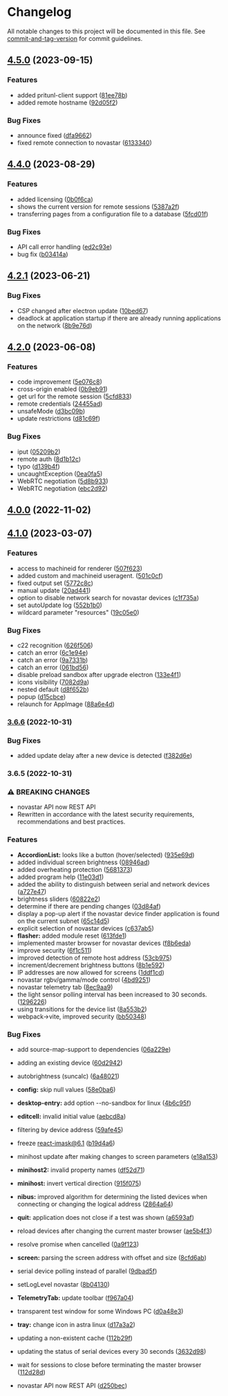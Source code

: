 # Changelog

All notable changes to this project will be documented in this file. See [commit-and-tag-version](https://github.com/absolute-version/commit-and-tag-version) for commit guidelines.

## [4.5.0](https://github.com/sarakusha/gmib/compare/v4.4.0...v4.5.0) (2023-09-15)


### Features

* added pritunl-client support ([81ee78b](https://github.com/sarakusha/gmib/commit/81ee78b5dbd3b00deec54abeb7ed965674fe2fcb))
* added remote hostname ([92d05f2](https://github.com/sarakusha/gmib/commit/92d05f2d55991eb63fd1e322994449a1bf072619))


### Bug Fixes

* announce fixed ([dfa9662](https://github.com/sarakusha/gmib/commit/dfa966223107052870a52468034e7244828e2d20))
* fixed remote connection to novastar ([6133340](https://github.com/sarakusha/gmib/commit/6133340f9d1e789f70680ec7e0b77fa55eaf2a01))

## [4.4.0](https://github.com/sarakusha/gmib/compare/v4.2.1...v4.4.0) (2023-08-29)


### Features

* added licensing ([0b0f6ca](https://github.com/sarakusha/gmib/commit/0b0f6ca79291b46b2494ba05308900a79bc13884))
* shows the current version for remote sessions ([5387a2f](https://github.com/sarakusha/gmib/commit/5387a2fa12068e18d5d3364a12f3051542f9946d))
* transferring pages from a configuration file to a database ([5fcd01f](https://github.com/sarakusha/gmib/commit/5fcd01f8c3ffd3be4b1d51288b5a2ab8c4d6bde0))


### Bug Fixes

* API call error handling ([ed2c93e](https://github.com/sarakusha/gmib/commit/ed2c93e85ebdcea44dcd087b0b94d103bb9abe73))
* bug fix ([b03414a](https://github.com/sarakusha/gmib/commit/b03414aa995302a927b3bc2af2d8fadd051c5ebb))

## [4.2.1](https://github.com/sarakusha/gmib/compare/v4.2.0...v4.2.1) (2023-06-21)


### Bug Fixes

* CSP changed after electron update ([10bed67](https://github.com/sarakusha/gmib/commit/10bed6708db029a98fe8edd1bd497ff6d3b8d634))
* deadlock at application startup if there are already running applications on the network ([8b9e76d](https://github.com/sarakusha/gmib/commit/8b9e76d49f5b598e4957244c1e29ca2ca13bb297))

## [4.2.0](https://github.com/sarakusha/gmib/compare/v4.1.0...v4.2.0) (2023-06-08)


### Features

* code improvement ([5e076c8](https://github.com/sarakusha/gmib/commit/5e076c87a119aaed9510b5e62c707107f2ed1753))
* cross-origin enabled ([0b9eb91](https://github.com/sarakusha/gmib/commit/0b9eb9188a5578cfde1e414c0014681073d4a500))
* get url for the remote session ([5cfd833](https://github.com/sarakusha/gmib/commit/5cfd83301c63a094629ee2f45207a1aac5285ce1))
* remote credentials ([24455ad](https://github.com/sarakusha/gmib/commit/24455ad83d146d3f9e02233ac12d35d843e7d38c))
* unsafeMode ([d3bc09b](https://github.com/sarakusha/gmib/commit/d3bc09bf78f72c9d7725e4419892246caad4d4f0))
* update restrictions ([d81c69f](https://github.com/sarakusha/gmib/commit/d81c69ff3fcfabc157da44a3376e2996b4f1acad))


### Bug Fixes

* iput ([05209b2](https://github.com/sarakusha/gmib/commit/05209b2c234bd1fdac70006066a87d8d5056f1f1))
* remote auth ([8d1b12c](https://github.com/sarakusha/gmib/commit/8d1b12c55dccb1be273f9de8a5d2b7a3f1dab2ea))
* typo ([d139b4f](https://github.com/sarakusha/gmib/commit/d139b4ff6b1b015ee7eb928a82a4b7114195821f))
* uncaughtException ([0ea0fa5](https://github.com/sarakusha/gmib/commit/0ea0fa523b46139cdff2d13a72fbbbcda464ef93))
* WebRTC negotiation ([5d8b933](https://github.com/sarakusha/gmib/commit/5d8b9334d43edd9ca79ed48a0623794c8704b410))
* WebRTC negotiation ([ebc2d92](https://github.com/sarakusha/gmib/commit/ebc2d92a546a734387c65b389d28782b3ee7981d))

## [4.0.0](https://github.com/sarakusha/gmib/compare/v3.6.6...v4.0.0) (2022-11-02)

## [4.1.0](https://github.com/sarakusha/gmib/compare/v3.6.6...v4.1.0) (2023-03-07)


### Features

* access to machineid for renderer ([507f623](https://github.com/sarakusha/gmib/commit/507f623e9e508628cc39e32609dd0c5e18d462bb))
* added custom and machineid useragent. ([501c0cf](https://github.com/sarakusha/gmib/commit/501c0cfaf61984587a3312acc40eb7049675ecf6))
* fixed output set ([5772c8c](https://github.com/sarakusha/gmib/commit/5772c8cbc3b965c2d26e62b6f9b8d6753a238ac6))
* manual update ([20ad441](https://github.com/sarakusha/gmib/commit/20ad4416d19ce90315d43370c7c9328b95ccc12e))
* option to disable network search for novastar devices ([c1f735a](https://github.com/sarakusha/gmib/commit/c1f735abc362a7b0e74f787dcec7cbaa5e75a19e))
* set autoUpdate log ([552b1b0](https://github.com/sarakusha/gmib/commit/552b1b0acda98252e50a7b3037caa3516365b274))
* wildcard parameter "resources" ([19c05e0](https://github.com/sarakusha/gmib/commit/19c05e088a773bdb20d713291fb6cfa2d9cf01ca))


### Bug Fixes

* c22 recognition ([626f506](https://github.com/sarakusha/gmib/commit/626f50628e3144a5773476c78c0178b31ea0307f))
* catch an error ([6c1e94e](https://github.com/sarakusha/gmib/commit/6c1e94e4983e38fce087a27467665f2c658c099a))
* catch an error ([9a7331b](https://github.com/sarakusha/gmib/commit/9a7331bb4648d1e50e0a0e7e3f457faf88287a0c))
* catch an error ([061bd56](https://github.com/sarakusha/gmib/commit/061bd56511336344b3cd10b24ed41e160215a16b))
* disable preload sandbox after upgrade electron ([133e4f1](https://github.com/sarakusha/gmib/commit/133e4f141ffc80603605c548eab9db012ceb1f38))
* icons visibility ([7082d9a](https://github.com/sarakusha/gmib/commit/7082d9aa96d5ff6db938c26e527719409dc61ffd))
* nested default ([d8f652b](https://github.com/sarakusha/gmib/commit/d8f652bf00bffdbabeeadb2e93828e76be0bcaaa))
* popup ([d15cbce](https://github.com/sarakusha/gmib/commit/d15cbce0216836e11aa6c4f3e7c5d1aea9e3c366))
* relaunch for AppImage ([88a6e4d](https://github.com/sarakusha/gmib/commit/88a6e4d71b11f6df6536dccbd3b893dc48d2da7d))

### [3.6.6](https://github.com/sarakusha/gmib/compare/v3.6.5...v3.6.6) (2022-10-31)


### Bug Fixes

* added update delay after a new device is detected ([f382d6e](https://github.com/sarakusha/gmib/commit/f382d6e717e3f30d576e39d5cdf13a76509a1777))

### 3.6.5 (2022-10-31)


### ⚠ BREAKING CHANGES

* novastar API now REST API
* Rewritten in accordance with the latest security requirements, recommendations and best practices.

### Features

* **AccordionList:** looks like a button (hover/selected) ([935e69d](https://github.com/sarakusha/gmib/commit/935e69d4a219964b48d38990c3aeea3fd630892a))
* added individual screen brightness ([08946ad](https://github.com/sarakusha/gmib/commit/08946adb9cf6cd898830e0d200700850e3e9e09a))
* added overheating protection ([5681373](https://github.com/sarakusha/gmib/commit/5681373c939fa66eeadb5eb0f993f212c8a8c251))
* added program help ([11e03d1](https://github.com/sarakusha/gmib/commit/11e03d1d7527b1d60d8ac37bef9b5961e31fed7f))
* added the ability to distinguish between serial and network devices ([a727e47](https://github.com/sarakusha/gmib/commit/a727e47223cfcffe121885540f0b89202f92de66))
* brightness sliders ([60822e2](https://github.com/sarakusha/gmib/commit/60822e2d0ffb7d36678e3236e259c735e9032bf8))
* determine if there are pending changes ([03d84af](https://github.com/sarakusha/gmib/commit/03d84afe79cd5f7d814cd71fb4f71aa4d7bd3d6a))
* display a pop-up alert if the novastar device finder application is found on the current subnet ([65c14d5](https://github.com/sarakusha/gmib/commit/65c14d59a82f08a06788987fd22be7b59d3d8d97))
* explicit selection of novastar devices ([c637ab5](https://github.com/sarakusha/gmib/commit/c637ab5faba2fc5339992e37a71de597aa1e56eb))
* **flasher:** added module reset ([613fde1](https://github.com/sarakusha/gmib/commit/613fde16fe008c88e403fbbc481c4e2abfed7413))
* implemented master browser for novastar devices ([f8b6eda](https://github.com/sarakusha/gmib/commit/f8b6eda3ca0ebe50b5791a96ef525de54e6d629c))
* improve security ([6f1c511](https://github.com/sarakusha/gmib/commit/6f1c511b7b3952d0d6f84eeb627350d467e27852))
* improved detection of remote host address ([53cb975](https://github.com/sarakusha/gmib/commit/53cb975e4171987e909b5d08be54a535c95051b3))
* increment/decrement brightness buttons ([8b1e592](https://github.com/sarakusha/gmib/commit/8b1e5924c2b54b9b167c3666249392cb802d23f2))
* IP addresses are now allowed for screens ([1ddf1cd](https://github.com/sarakusha/gmib/commit/1ddf1cd6985698294fd1306b25f22b0e00d5c03b))
* novastar rgbv/gamma/mode control ([4bd9251](https://github.com/sarakusha/gmib/commit/4bd925101bbd053d913bfb7edde459c01d63dc78))
* novastar telemetry tab ([8ec9aa9](https://github.com/sarakusha/gmib/commit/8ec9aa9d5ba6445247f9d63ff37995109325da61))
* the light sensor polling interval has been increased to 30 seconds. ([1296226](https://github.com/sarakusha/gmib/commit/12962262bac31775c81044231b74e7df4098fcc3))
* using transitions for the device list ([8a553b2](https://github.com/sarakusha/gmib/commit/8a553b2107d725ffd4070d06f820d966e360943a))
* webpack->vite, improved security ([bb50348](https://github.com/sarakusha/gmib/commit/bb503489221ce63687e690fba3bfc5416c82b4a2))


### Bug Fixes

* add source-map-support to dependencies ([06a229e](https://github.com/sarakusha/gmib/commit/06a229eda437b9b5838bbd15efdc69f10530d4c0))
* adding an existing device ([60d2942](https://github.com/sarakusha/gmib/commit/60d2942ece0cd032c9bb45d469aa5b90b6105973))
* autobrightness (suncalc) ([6a48021](https://github.com/sarakusha/gmib/commit/6a48021fc967640a21b53ad99997e62ce1127b04))
* **config:** skip null values ([58e0ba6](https://github.com/sarakusha/gmib/commit/58e0ba6d31a78f853a3466ae736b5c45ed915586))
* **desktop-entry:** add option --no-sandbox for linux ([4b6c95f](https://github.com/sarakusha/gmib/commit/4b6c95f65ee9db82638f5f6c6e27d3ae84e3a448))
* **editcell:** invalid initial value ([aebcd8a](https://github.com/sarakusha/gmib/commit/aebcd8ab0dca825b84ff4fa8e8acb3ca025c8100))
* filtering by device address ([59afe45](https://github.com/sarakusha/gmib/commit/59afe454ad543a90fef0c1a09d202d0bf47d108e))
* freeze react-imask@6.1 ([b19d4a6](https://github.com/sarakusha/gmib/commit/b19d4a64cd1d430970a38be35afe50e124c75147))
* minihost update after making changes to screen parameters ([e18a153](https://github.com/sarakusha/gmib/commit/e18a15312af3a5c327563a3523d0a49d4a3372dd))
* **minihost2:** invalid property names ([df52d71](https://github.com/sarakusha/gmib/commit/df52d71100e30ae213de9d12b39270167723b12e))
* **minihost:** invert vertical direction ([915f075](https://github.com/sarakusha/gmib/commit/915f0750bf3e9d515539ca96a34917e74fcf2bd9))
* **nibus:** improved algorithm for determining the listed devices when connecting or changing the logical address ([2864a64](https://github.com/sarakusha/gmib/commit/2864a646691e683777490f2eeb074d8ae32f6f9f))
* **quit:** application does not close if a test was shown ([a6593af](https://github.com/sarakusha/gmib/commit/a6593afb3576bbd78a242cc080022b06c5fd6b9d))
* reload devices after changing the current master browser ([ae5b4f3](https://github.com/sarakusha/gmib/commit/ae5b4f3bbf651bc80711d5bee7b4f49f30df0b57))
* resolve promise when cancelled ([0a9f123](https://github.com/sarakusha/gmib/commit/0a9f1235ce84df66c051309ce4a71e80331617fd))
* **screen:** parsing the screen address with offset and size ([8cfd6ab](https://github.com/sarakusha/gmib/commit/8cfd6aba2220d1946e46e902f5629a8e47639bb0))
* serial device polling instead of parallel ([9dbad5f](https://github.com/sarakusha/gmib/commit/9dbad5fa2c4a7ec5be596f36f09de7a55aaa047d))
* setLogLevel novastar ([8b04130](https://github.com/sarakusha/gmib/commit/8b041308ad4d065bf03a434d9931490763f5fb93))
* **TelemetryTab:** update toolbar ([f967a04](https://github.com/sarakusha/gmib/commit/f967a0461332205c3d91bf726e045ba6423bd572))
* transparent test window for some Windows PC ([d0a48e3](https://github.com/sarakusha/gmib/commit/d0a48e3fee5301304da7891281f7157d94271f21))
* **tray:** change icon in astra linux ([d17a3a2](https://github.com/sarakusha/gmib/commit/d17a3a2ee16b46bfd52b6e38ebc519647b483c60))
* updating a non-existent cache ([112b29f](https://github.com/sarakusha/gmib/commit/112b29f7c35754bf9863d3cf4a365c8a69de0690))
* updating the status of serial devices every 30 seconds ([3632d98](https://github.com/sarakusha/gmib/commit/3632d983ee61bbf8a4a908a50429089ec24d9ebd))
* wait for sessions to close before terminating the master browser ([112d28d](https://github.com/sarakusha/gmib/commit/112d28de1c6cc30abb6f98b5b47def7d662825f2))


* novastar API now REST API ([d250bec](https://github.com/sarakusha/gmib/commit/d250bece36cc2e0b57aa8105b38127f189f43157))
